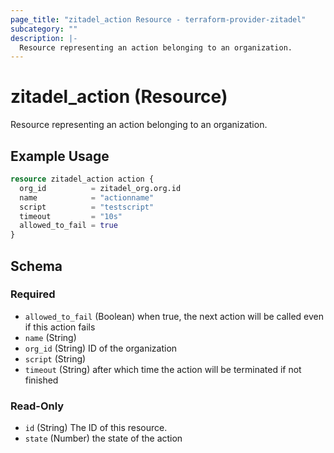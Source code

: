 ```yaml
---
page_title: "zitadel_action Resource - terraform-provider-zitadel"
subcategory: ""
description: |-
  Resource representing an action belonging to an organization.
---
```


# zitadel_action (Resource)

Resource representing an action belonging to an organization.

## Example Usage

```terraform
resource zitadel_action action {
  org_id          = zitadel_org.org.id
  name            = "actionname"
  script          = "testscript"
  timeout         = "10s"
  allowed_to_fail = true
}
```

<!-- schema generated by tfplugindocs -->
## Schema

### Required

- `allowed_to_fail` (Boolean) when true, the next action will be called even if this action fails
- `name` (String)
- `org_id` (String) ID of the organization
- `script` (String)
- `timeout` (String) after which time the action will be terminated if not finished

### Read-Only

- `id` (String) The ID of this resource.
- `state` (Number) the state of the action